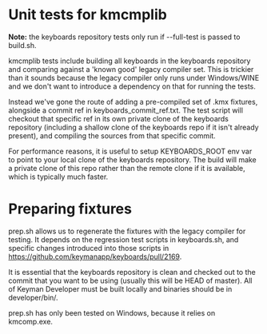 # Unit tests for kmcmplib

**Note:** the keyboards repository tests only run if --full-test is passed to
build.sh.

kmcmplib tests include building all keyboards in the keyboards repository and
comparing against a 'known good' legacy compiler set. This is trickier than it
sounds because the legacy compiler only runs under Windows/WINE and we don't
want to introduce a dependency on that for running the tests.

Instead we've gone the route of adding a pre-compiled set of .kmx fixtures,
alongside a commit ref in keyboards_commit_ref.txt. The test script will
checkout that specific ref in its own private clone of the keyboards repository
(including a shallow clone of the keyboards repo if it isn't already present),
and compiling the sources from that specific commit.

For performance reasons, it is useful to setup KEYBOARDS_ROOT env var to point
to your local clone of the keyboards repository. The build will make a private
clone of this repo rather than the remote clone if it is available, which is
typically much faster.

# Preparing fixtures

prep.sh allows us to regenerate the fixtures with the legacy compiler for
testing. It depends on the regression test scripts in keyboards.sh, and specific
changes introduced into those scripts in
https://github.com/keymanapp/keyboards/pull/2169.

It is essential that the keyboards repository is clean and checked out to the
commit that you want to be using (usually this will be HEAD of master). All of
Keyman Developer must be built locally and binaries should be in developer/bin/.

prep.sh has only been tested on Windows, because it relies on kmcomp.exe.
